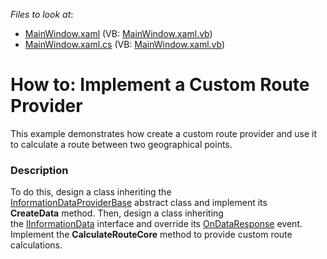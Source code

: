<!-- default file list -->
*Files to look at*:

* [MainWindow.xaml](./CS/CustomRouteProvider/MainWindow.xaml) (VB: [MainWindow.xaml.vb](./VB/CustomRouteProvider/MainWindow.xaml.vb))
* [MainWindow.xaml.cs](./CS/CustomRouteProvider/MainWindow.xaml.cs) (VB: [MainWindow.xaml.vb](./VB/CustomRouteProvider/MainWindow.xaml.vb))
<!-- default file list end -->
# How to: Implement a Custom Route Provider


This example demonstrates how create a custom route provider and use it to calculate a route between two geographical points.


<h3>Description</h3>

To do this, design a class inheriting the&nbsp; <a href="https://documentation.devexpress.com/#WPF/clsDevExpressXpfMapInformationDataProviderBasetopic">InformationDataProviderBase</a>&nbsp;abstract class and implement its <strong>CreateData</strong>&nbsp;method. Then, design a class inheriting the&nbsp;<a href="https://documentation.devexpress.com/#wpf/clsDevExpressXpfMapIInformationDatatopic">IInformationData</a>&nbsp;interface and&nbsp;override&nbsp;its&nbsp;<a href="https://documentation.devexpress.com/#wpf/DevExpressXpfMapIInformationData_OnDataResponsetopic">OnDataResponse</a>&nbsp;event. Implement the <strong>CalculateRouteCore</strong> method to provide custom route calculations.

<br/>


